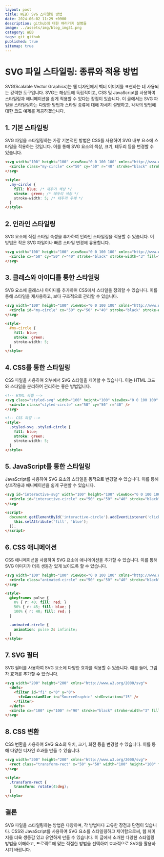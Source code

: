 ```yaml
---
layout: post
title: WEB) SVG 스타일링 방법
date: 2024-06-02 11:29 +0900
description: github에 대한 여러가지 설명들
image: ../assets/img/blog_img31.png
category: WEB
tags: git github
published: true
sitemap: true
---
```


# SVG 파일 스타일링: 종류와 적용 방법
SVG(Scalable Vector Graphics)는 웹 디자인에서 벡터 이미지를 표현하는 데 사용되는 강력한 도구입니다. SVG는 해상도에 독립적이고, CSS 및 JavaScript를 사용하여 스타일링과 애니메이션을 쉽게 적용할 수 있다는 장점이 있습니다. 이 글에서는 SVG 파일을 스타일링하는 다양한 방법과 스타일 종류에 대해 자세히 설명하고, 각각의 방법에 대한 코드 예제를 제공하겠습니다.

## 1. 기본 스타일링
SVG 파일을 스타일링하는 가장 기본적인 방법은 CSS를 사용하여 SVG 내부 요소에 스타일을 적용하는 것입니다. 이를 통해 SVG 요소의 색상, 크기, 테두리 등을 변경할 수 있습니다.

````html
<svg width="100" height="100" viewBox="0 0 100 100" xmlns="http://www.w3.org/2000/svg">
  <circle class="my-circle" cx="50" cy="50" r="40" stroke="black" stroke-width="3" fill="red" />
</svg>

<style>
  .my-circle {
    fill: blue; /* 채우기 색상 */
    stroke: green; /* 테두리 색상 */
    stroke-width: 5; /* 테두리 두께 */
  }
</style>
````

## 2. 인라인 스타일링
SVG 요소에 직접 스타일 속성을 추가하여 인라인 스타일링을 적용할 수 있습니다. 이 방법은 작은 SVG 파일이나 빠른 스타일 변경에 유용합니다.

````html
<svg width="100" height="100" viewBox="0 0 100 100" xmlns="http://www.w3.org/2000/svg">
  <circle cx="50" cy="50" r="40" stroke="black" stroke-width="3" fill="red" style="fill: blue; stroke: green; stroke-width: 5;" />
</svg>
````

## 3. 클래스와 아이디를 통한 스타일링
SVG 요소에 클래스나 아이디를 추가하여 CSS에서 스타일을 정의할 수 있습니다. 이를 통해 스타일을 재사용하고, 보다 구조적으로 관리할 수 있습니다.

````html
<svg width="100" height="100" viewBox="0 0 100 100" xmlns="http://www.w3.org/2000/svg">
  <circle id="my-circle" cx="50" cy="50" r="40" stroke="black" stroke-width="3" fill="red" />
</svg>

<style>
  #my-circle {
    fill: blue;
    stroke: green;
    stroke-width: 5;
  }
</style>
````

## 4. CSS를 통한 스타일링
CSS 파일을 사용하여 외부에서 SVG 스타일을 제어할 수 있습니다. 이는 HTML 코드와 스타일을 분리하여 관리하는 좋은 방법입니다.

````html
<!-- HTML 파일 -->
<svg class="styled-svg" width="100" height="100" viewBox="0 0 100 100" xmlns="http://www.w3.org/2000/svg">
  <circle class="styled-circle" cx="50" cy="50" r="40" />
</svg>

<!-- CSS 파일 -->
<style>
  .styled-svg .styled-circle {
    fill: blue;
    stroke: green;
    stroke-width: 5;
  }
</style>
````

## 5. JavaScript를 통한 스타일링
JavaScript를 사용하여 SVG 요소의 스타일을 동적으로 변경할 수 있습니다. 이를 통해 상호작용과 애니메이션을 쉽게 구현할 수 있습니다.

````html
<svg id="interactive-svg" width="100" height="100" viewBox="0 0 100 100" xmlns="http://www.w3.org/2000/svg">
  <circle id="interactive-circle" cx="50" cy="50" r="40" stroke="black" stroke-width="3" fill="red" />
</svg>

<script>
  document.getElementById('interactive-circle').addEventListener('click', function() {
    this.setAttribute('fill', 'blue');
  });
</script>
````

## 6. CSS 애니메이션
CSS 애니메이션을 사용하여 SVG 요소에 애니메이션을 추가할 수 있습니다. 이를 통해 SVG 이미지가 더욱 생동감 있게 보이도록 할 수 있습니다.

````html
<svg width="100" height="100" viewBox="0 0 100 100" xmlns="http://www.w3.org/2000/svg">
  <circle class="animated-circle" cx="50" cy="50" r="40" stroke="black" stroke-width="3" fill="red" />
</svg>

<style>
  @keyframes pulse {
    0% { r: 40; fill: red; }
    50% { r: 45; fill: blue; }
    100% { r: 40; fill: red; }
  }

  .animated-circle {
    animation: pulse 2s infinite;
  }
</style>
````

## 7. SVG 필터
SVG 필터를 사용하여 SVG 요소에 다양한 효과를 적용할 수 있습니다. 예를 들어, 그림자 효과를 추가할 수 있습니다.

````html
<svg width="200" height="200" xmlns="http://www.w3.org/2000/svg">
  <defs>
    <filter id="f1" x="0" y="0">
      <feGaussianBlur in="SourceGraphic" stdDeviation="15" />
    </filter>
  </defs>
  <circle cx="100" cy="100" r="90" stroke="black" stroke-width="3" fill="red" filter="url(#f1)" />
</svg>
````

## 8. CSS 변환
CSS 변환을 사용하여 SVG 요소의 위치, 크기, 회전 등을 변경할 수 있습니다. 이를 통해 다양한 디자인 효과를 만들 수 있습니다.

````html
<svg width="200" height="200" xmlns="http://www.w3.org/2000/svg">
  <rect class="transform-rect" x="50" y="50" width="100" height="100" fill="blue" />
</svg>

<style>
  .transform-rect {
    transform: rotate(45deg);
  }
</style>
````

## 결론
SVG 파일을 스타일링하는 방법은 다양하며, 각 방법마다 고유한 장점과 단점이 있습니다. CSS와 JavaScript를 사용하여 SVG 요소를 스타일링하고 제어함으로써, 웹 페이지를 더욱 생동감 있고 유연하게 만들 수 있습니다. 이 글에서 소개한 다양한 스타일링 방법을 이해하고, 프로젝트에 맞는 적절한 방법을 선택하여 효과적으로 SVG를 활용하시기 바랍니다.





